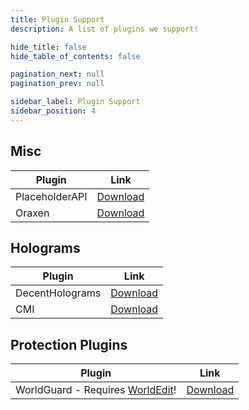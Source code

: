 ```yaml
---
title: Plugin Support
description: A list of plugins we support!

hide_title: false
hide_table_of_contents: false

pagination_next: null
pagination_prev: null

sidebar_label: Plugin Support
sidebar_position: 4
---
```

## Misc
| Plugin         | Link                                                                                                                                                  |
|----------------|-------------------------------------------------------------------------------------------------------------------------------------------------------|
| PlaceholderAPI | [Download](https://www.spigotmc.org/resources/placeholderapi.6245/)                                                                                   |
| Oraxen         | [Download](https://www.spigotmc.org/resources/%E2%98%84%EF%B8%8F-oraxen-custom-items-blocks-emotes-furniture-resourcepack-and-gui-1-18-1-20-4.72448/) |

## Holograms
| Plugin          | Link                                                                                                                                |
|-----------------|-------------------------------------------------------------------------------------------------------------------------------------|
| DecentHolograms | [Download](https://www.spigotmc.org/resources/decentholograms-1-8-1-19-papi-support-no-dependencies.96927/)                         |
| CMI             | [Download](https://www.spigotmc.org/resources/cmi-298-commands-insane-kits-portals-essentials-economy-mysql-sqlite-much-more.3742/) |

## Protection Plugins
| Plugin                                                              | Link                                         |
|---------------------------------------------------------------------|----------------------------------------------|
| WorldGuard - Requires [WorldEdit](https://enginehub.org/worldedit)! | [Download](https://enginehub.org/worldguard) |